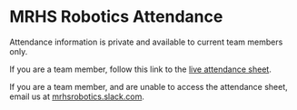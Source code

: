 # MRHS Robotics Attendance

Attendance information is private and available to current team members only.

If you are a team member, follow this link to the [live attendance
sheet](https://docs.google.com/spreadsheets/d/1aUkaDXOZzZHVIWwtO02h-58JVxxfR2kN3xgKCpzOhx8/edit?usp=sharing).

If you are a team member, and are unable to access the attendance sheet, email us at [mrhsrobotics.slack.com](https://www.google.com/url?q=https%3A%2F%2Fjoin.slack.com%2Ft%2Fmrhsrobotics%2Fshared_invite%2FenQtNDI0NTc0NjIyMzc1LWUxM2IwMzUwMTlmOWM5MGVlNDNmMmNmMzY3MTllNjU5Yzk4ZTAyOTlmMDUyMTdmMjY4NWJhZWIxZWQxY2MwYTc&sa=D&sntz=1&usg=AFQjCNE-Pjwnrtt6MX15zYOuIQDRezCQ3Q).
